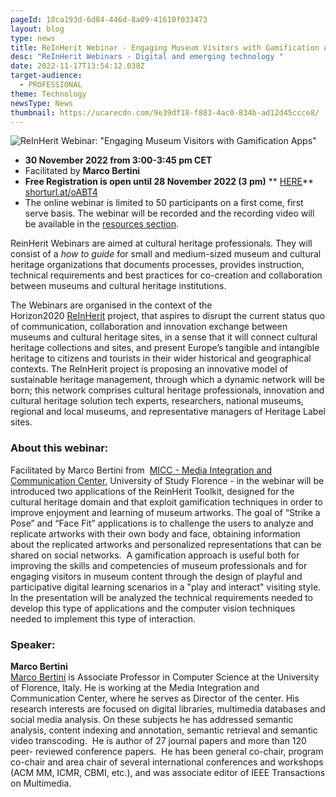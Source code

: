 ```yaml
---
pageId: 18ca193d-6d84-446d-8a09-41610f033473
layout: blog
type: news
title: ReInHerit Webinar - Engaging Museum Visitors with Gamification Apps
desc: "ReInHerit Webinars - Digital and emerging technology "
date: 2022-11-17T13:54:12.038Z
target-audience:
  - PROFESSIONAL
theme: Technology
newsType: News
thumbnail: https://ucarecdn.com/9e39df18-f883-4ac0-834b-ad12d45ccce8/
---
```

![ReInHerit Webinar: "Engaging Museum Visitors with Gamification Apps"](https://ucarecdn.com/81674ae8-57dc-4ab8-8728-538024af71b1/ "Engaging Museum Visitors with Gamification Apps")

* **30 November 2022 from 3:00-3:45 pm CET**
* Facilitated by **Marco Bertini** 
* **Free Registration is open until 28 November 2022 (3 pm)**  ** [HERE](https://docs.google.com/forms/d/e/1FAIpQLSfGgyQ-iVKTSjYWu947IKZ1075vCxXA9fcTnnyAOMKSPjuiSw/viewform)**\
  [shorturl.at/oABT4](http://shorturl.at/oABT4)
* The online webinar is limited to 50 participants on a first come, first serve basis. The webinar will be recorded and the recording video will be available in the [resources section](https://reinherit-hub.eu/webinars).

ReinHerit Webinars are aimed at cultural heritage professionals. They will consist of a *how to guide* for small and medium-sized museum and cultural heritage organizations that documents processes, provides instruction, technical requirements and best practices for co-creation and collaboration between museums and cultural heritage institutions.

The Webinars are organised in the context of the  Horizon2020 [ReInHerit](https://www.reinherit.eu) project, that aspires to disrupt the current status quo of communication, collaboration and innovation exchange between museums and cultural heritage sites, in a sense that it will connect cultural heritage collections and sites, and present Europe’s tangible and intangible heritage to citizens and tourists in their wider historical and geographical contexts. The ReInHerit project is proposing an innovative model of sustainable heritage management, through which a dynamic network will be born; this network comprises cultural heritage professionals, innovation and cultural heritage solution tech experts, researchers, national museums, regional and local museums, and representative managers of Heritage Label sites. 

### About this webinar:

Facilitated by Marco Bertini from  [MICC - Media Integration and Communication Center](https://www.micc.unifi.it),  University of Study Florence - in the webinar will be introduced two applications of the ReinHerit Toolkit, designed for the cultural heritage domain and that exploit gamification techniques in order to improve enjoyment and learning of museum artworks. The goal of “Strike a Pose” and “Face Fit” applications is to challenge the users to analyze and replicate artworks with their own body and face, obtaining information about the replicated artworks and personalized representations that can be shared on social networks.  A gamification approach is useful both for improving the skills and competencies of museum professionals and for engaging visitors in museum content through the design of playful and participative digital learning scenarios in a "play and interact" visiting style. In the presentation will be analyzed the technical requirements needed to develop this type of applications and the computer vision techniques needed to implement this type of interaction.

### Speaker:

**Marco Bertini**\
[Marco Bertini](https://www.micc.unifi.it/people/marco-bertini/) is Associate Professor in Computer Science at the University of Florence, Italy. He is working at the Media Integration and Communication Center, where he serves as Director of the center. His research interests are focused on digital libraries, multimedia databases and social media analysis. On these subjects he has addressed semantic analysis, content indexing and annotation, semantic retrieval and semantic video transcoding.  He is author of 27 journal papers and more than 120 peer- reviewed conference papers.  He has been general co-chair, program co-chair and area chair of several international conferences and workshops (ACM MM, ICMR, CBMI, etc.), and was associate editor of IEEE Transactions on Multimedia.